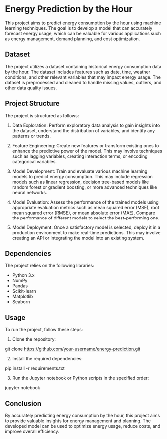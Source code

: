 # Energy Prediction by the Hour

This project aims to predict energy consumption by the hour using machine learning techniques. The goal is to develop a model that can accurately forecast energy usage, which can be valuable for various applications such as energy management, demand planning, and cost optimization.

## Dataset

The project utilizes a dataset containing historical energy consumption data by the hour. The dataset includes features such as date, time, weather conditions, and other relevant variables that may impact energy usage. The dataset is preprocessed and cleaned to handle missing values, outliers, and other data quality issues.

## Project Structure

The project is structured as follows:

1. Data Exploration: Perform exploratory data analysis to gain insights into the dataset, understand the distribution of variables, and identify any patterns or trends.

2. Feature Engineering: Create new features or transform existing ones to enhance the predictive power of the model. This may involve techniques such as lagging variables, creating interaction terms, or encoding categorical variables.

3. Model Development: Train and evaluate various machine learning models to predict energy consumption. This may include regression models such as linear regression, decision tree-based models like random forest or gradient boosting, or more advanced techniques like neural networks.

4. Model Evaluation: Assess the performance of the trained models using appropriate evaluation metrics such as mean squared error (MSE), root mean squared error (RMSE), or mean absolute error (MAE). Compare the performance of different models to select the best-performing one.

5. Model Deployment: Once a satisfactory model is selected, deploy it in a production environment to make real-time predictions. This may involve creating an API or integrating the model into an existing system.

## Dependencies

The project relies on the following libraries:

- Python 3.x
- NumPy
- Pandas
- Scikit-learn
- Matplotlib
- Seaborn

## Usage

To run the project, follow these steps:

1. Clone the repository:

git clone https://github.com/your-username/energy-prediction.git

2. Install the required dependencies:

pip install -r requirements.txt

3. Run the Jupyter notebook or Python scripts in the specified order:

jupyter notebook

## Conclusion

By accurately predicting energy consumption by the hour, this project aims to provide valuable insights for energy management and planning. The developed model can be used to optimize energy usage, reduce costs, and improve overall efficiency.
